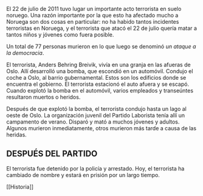El 22 de julio de 2011 tuvo lugar un importante acto terrorista en suelo noruego. Una razón importante por la que esto ha afectado mucho a Noruega son dos cosas en particular: no ha habido tantos incidentes terroristas en Noruega, y el terrorista que atacó el 22 de julio quería matar a tantos niños y jóvenes como fuera posible.

Un total de 77 personas murieron en lo que luego se denominó _un ataque a la democracia_.

El terrorista, Anders Behring Breivik, vivía en una granja en las afueras de Oslo. Allí desarrolló una bomba, que escondió en un automóvil. Condujo el coche a Oslo, al barrio gubernamental. Estos son los edificios donde se encuentra el gobierno. El terrorista estacionó el auto afuera y se escapó. Cuando explotó la bomba en el automóvil, varios empleados y transeúntes resultaron muertos o heridos.

Después de que explotó la bomba, el terrorista condujo hasta un lago al oeste de Oslo. La organización juvenil del Partido Laborista tenía allí un campamento de verano. Disparó y mató a muchos jóvenes y adultos. Algunos murieron inmediatamente, otros murieron más tarde a causa de las heridas.

## DESPUÉS DEL PARTIDO

El terrorista fue detenido por la policía y arrestado. Hoy, el terrorista ha cambiado de nombre y estará en prisión por un largo tiempo.

[[Historia]]
